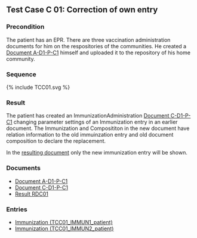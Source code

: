 ## Test Case C 01: Correction of own entry

### Precondition

The patient has an EPR. There are three vaccination administration documents for him on the respositories of the communities.
He created a [Document A-D1-P-C1](Bundle-A-D1-P-C1.html) himself and uploaded it to the repository of his home community.

### Sequence

<div>{% include TCC01.svg %}</div>

### Result

The patient  has created an ImmunizationAdministration [Document C-D1-P-C1](Bundle-C-D1-P-C1.html) changing parameter settings of an Immunization entry in an earlier document.
The Immunization and Composititon in the new document have relation information to the old immuinzation entry and old  document composition to declare the replacement.

In the [resulting document](Bundle-RDC01.html) only the new immunization entry will be shown.

### Documents
* [Document A-D1-P-C1](Bundle-A-D1-P-C1.html)
* [Document C-D1-P-C1](Bundle-C-D1-P-C1.html)
* [Result RDC01](Bundle-RDC01.html)

### Entries
* [Immunization (TCC01_IMMUN1_patient)](Immunization-TCC01-IMMUN1-patient.html)
* [Immunization (TCC01_IMMUN2_patient)](Immunization-TCC01-IMMUN2-patient.html)
